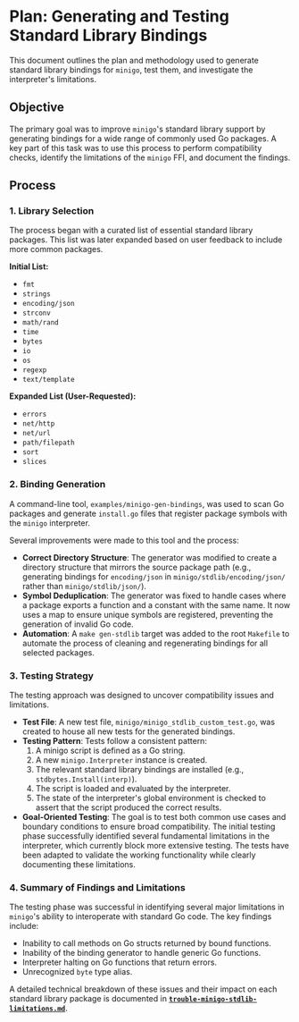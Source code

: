 # Plan: Generating and Testing Standard Library Bindings

This document outlines the plan and methodology used to generate standard library bindings for `minigo`, test them, and investigate the interpreter's limitations.

## Objective

The primary goal was to improve `minigo`'s standard library support by generating bindings for a wide range of commonly used Go packages. A key part of this task was to use this process to perform compatibility checks, identify the limitations of the `minigo` FFI, and document the findings.

## Process

### 1. Library Selection

The process began with a curated list of essential standard library packages. This list was later expanded based on user feedback to include more common packages.

**Initial List:**
- `fmt`
- `strings`
- `encoding/json`
- `strconv`
- `math/rand`
- `time`
- `bytes`
- `io`
- `os`
- `regexp`
- `text/template`

**Expanded List (User-Requested):**
- `errors`
- `net/http`
- `net/url`
- `path/filepath`
- `sort`
- `slices`

### 2. Binding Generation

A command-line tool, `examples/minigo-gen-bindings`, was used to scan Go packages and generate `install.go` files that register package symbols with the `minigo` interpreter.

Several improvements were made to this tool and the process:

- **Correct Directory Structure**: The generator was modified to create a directory structure that mirrors the source package path (e.g., generating bindings for `encoding/json` in `minigo/stdlib/encoding/json/` rather than `minigo/stdlib/json/`).
- **Symbol Deduplication**: The generator was fixed to handle cases where a package exports a function and a constant with the same name. It now uses a map to ensure unique symbols are registered, preventing the generation of invalid Go code.
- **Automation**: A `make gen-stdlib` target was added to the root `Makefile` to automate the process of cleaning and regenerating bindings for all selected packages.

### 3. Testing Strategy

The testing approach was designed to uncover compatibility issues and limitations.

- **Test File**: A new test file, `minigo/minigo_stdlib_custom_test.go`, was created to house all new tests for the generated bindings.
- **Testing Pattern**: Tests follow a consistent pattern:
    1. A minigo script is defined as a Go string.
    2. A new `minigo.Interpreter` instance is created.
    3. The relevant standard library bindings are installed (e.g., `stdbytes.Install(interp)`).
    4. The script is loaded and evaluated by the interpreter.
    5. The state of the interpreter's global environment is checked to assert that the script produced the correct results.
- **Goal-Oriented Testing**: The goal is to test both common use cases and boundary conditions to ensure broad compatibility. The initial testing phase successfully identified several fundamental limitations in the interpreter, which currently block more extensive testing. The tests have been adapted to validate the working functionality while clearly documenting these limitations.

### 4. Summary of Findings and Limitations

The testing phase was successful in identifying several major limitations in `minigo`'s ability to interoperate with standard Go code. The key findings include:

- Inability to call methods on Go structs returned by bound functions.
- Inability of the binding generator to handle generic Go functions.
- Interpreter halting on Go functions that return errors.
- Unrecognized `byte` type alias.

A detailed technical breakdown of these issues and their impact on each standard library package is documented in **[`trouble-minigo-stdlib-limitations.md`](./trouble-minigo-stdlib-limitations.md)**.
